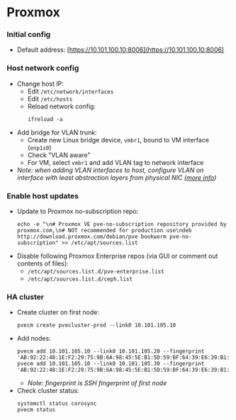 # Proxmox
### Initial config
- Default address: [https://10.101.100.10:8006](https://10.101.100.10:8006)

### Host network config
- Change host IP:
  - Edit `/etc/network/interfaces`
  - Edit `/etc/hosts`
  - Reload network config:
    ```shell
    ifreload -a
    ```
- Add bridge for VLAN trunk:
  - Create new Linux bridge device, `vmbr1`, bound to VM interface (`enp1s0`)
  - Check "VLAN aware"
  - For VM, select `vmbr1` and add VLAN tag to network interface
- *Note: when adding VLAN interfaces to host, configure VLAN on interface with least abstraction layers from physical NIC ([more info](https://pve.proxmox.com/wiki/Network_Configuration#sysadmin_network_vlan))*

### Enable host updates
- Update to Proxmox no-subscription repo:
  ```shell
  echo -e "\n# Proxmox VE pve-no-subscription repository provided by proxmox.com,\n# NOT recommended for production use\ndeb http://download.proxmox.com/debian/pve bookworm pve-no-subscription" >> /etc/apt/sources.list
  ```
- Disable following Proxmox Enterprise repos (via GUI or comment out contents of files):
  - `/etc/apt/sources.list.d/pve-enterprise.list`
  - `/etc/apt/sources.list.d/ceph.list`

### HA cluster
- Create cluster on first node:
  ```shell
  pvecm create pvecluster-prod --link0 10.101.105.10
  ```
- Add nodes:
  ```shell
  pvecm add 10.101.105.10 --link0 10.101.105.20 --fingerprint 'AB:92:22:48:1E:F2:29:75:9B:6A:98:45:5E:B1:5D:59:BF:64:39:E6:39:B1:EC:AB:99:FE:AF:4D:57:2E:8D:D4'
  pvecm add 10.101.105.10 --link0 10.101.105.30 --fingerprint 'AB:92:22:48:1E:F2:29:75:9B:6A:98:45:5E:B1:5D:59:BF:64:39:E6:39:B1:EC:AB:99:FE:AF:4D:57:2E:8D:D4'
  ```
  - *Note: fingerprint is SSH fingerprint of first node*
- Check cluster status:
  ```shell
  systemctl status corosync
  pvecm status
  ```
